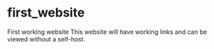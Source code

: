# first_website
First working website
This website will have working links and can be viewed without a self-host.
